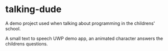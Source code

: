 # talking-dude
A demo project used when talking about programming in the childrens' school. 

A small text to speech UWP demo app, an animated character answers the childrens questions.
